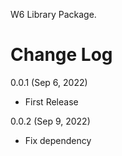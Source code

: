 W6 Library Package.

Change Log
================
0.0.1 (Sep 6, 2022)
- First Release

0.0.2 (Sep 9, 2022)
- Fix dependency

